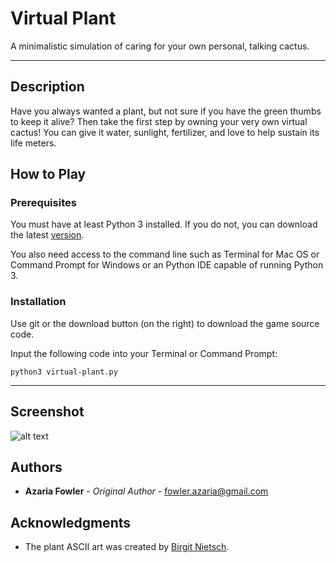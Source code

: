 # Virtual Plant
A minimalistic simulation of caring for your own personal, talking cactus.

---

## Description
Have you always wanted a plant, but not sure if you have the green thumbs to keep it alive? 
Then take the first step by owning your very own virtual cactus! You can give it water, sunlight, fertilizer, and love to help sustain its life meters.

## How to Play

### Prerequisites
You must have at least Python 3 installed. If you do not, you can download the latest [version](https://www.python.org/downloads/release/python-370/).

You also need access to the command line such as Terminal for Mac OS or Command Prompt for Windows or an Python IDE capable of running Python 3.

### Installation
Use git or the download button (on the right) to download the game source code.

Input the following code into your Terminal or Command Prompt:
```
python3 virtual-plant.py
```
---
## Screenshot 
![alt text](http://i44.photobucket.com/albums/f50/ahfowle1/Screen%20Shot%202018-09-03%20at%201.59.32%20PM_zpsmkak9wwr.png "Screenshot")

## Authors

* **Azaria Fowler** - *Original Author* - fowler.azaria@gmail.com


## Acknowledgments

* The plant ASCII art was created by [Birgit Nietsch](https://www.asciiart.eu/plants/cactus).

